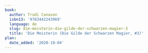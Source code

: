 ```yaml
---
book:
  author: Trudi Canavan
  isbn13: '9783442243969'
  language: de
  slug: die-meisterin-die-gilde-der-schwarzen-magier-3
  title: 'Die Meisterin (Die Gilde der Schwarzen Magier, #3)'
plan:
  date_added: '2020-10-04'
---
```

